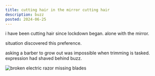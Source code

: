 ```yaml
---
title: cutting hair in the mirror cutting hair
description: buzz
posted: 2024-06-25
---
```


i have been cutting hair since lockdown began. alone with the mirror.

situation discovered this preference.

asking a barber to grow out was impossible when trimming is tasked. expression
had shaved behind buzz.

![broken electric razor missing blades](/blog/note/8c1b81c4/razor.jpeg "morn")
